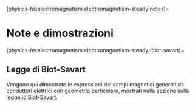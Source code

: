 (physics-hs:electromagnetism:electromagnetism-steady:notes)=
# Note e dimostrazioni

(physics-hs:electromagnetism:electromagnetism-steady:notes:biot-savart)=
## Legge di Biot-Savart
Vengono qui dimostrate le espressioni dei campi magnetici generati da conduttori elettrici con geometria particolare, mostrati nella sezione sulla [legge id Biot-Savart](physics-hs:electromagnetism:electromagnetism-steady:biot-savart).

```{dropdown} Filo rettilineo infinito
```

```{dropdown} Spira circolare
```

```{dropdown} Solenoide rettilineo
```

```{dropdown} Solenoide toroidale
```

